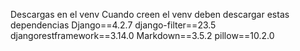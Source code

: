 Descargas en el venv
Cuando creen el venv deben descargar estas dependencias
Django==4.2.7
django-filter==23.5
djangorestframework==3.14.0
Markdown==3.5.2
pillow==10.2.0
